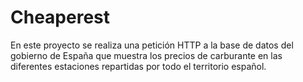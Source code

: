 # Cheaperest

En este proyecto se realiza una petición HTTP a la base de datos del gobierno de España que muestra los precios de carburante en las diferentes estaciones repartidas por todo el territorio español.
